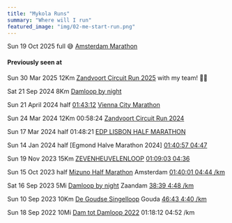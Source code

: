 ```yaml
---
title: "Mykola Runs"
summary: "Where will I run"
featured_image: "img/02-me-start-run.png"
---
```


Sun 19 Oct 2025 full 😅 [Amsterdam Marathon](https://www.tcsamsterdammarathon.eu/)

#### Previously seen at 

Sun 30 Mar 2025 12Km [Zandvoort Circuit Run 2025](https://www.zandvoortcircuitrun.nl/) with my team! 👫👫

Sat 21 Sep 2024 8Km [Damloop by night](https://www.nndamloop.nl/)

Sun 21 April 2024 half [01:43:12](https://vienna.r.mikatiming.de/2024/detail/HML_HCH8OHST20A/19928) [Vienna City Marathon](https://www.vienna-marathon.com)

Sun 24 Mar 2024 12Km 00:58:24 [Zandvoort Circuit Run 2024](https://results.sporthive.com/events/7174316437847681024/races/488854/bib/4267)

Sun 17 Mar 2024 half 01:48:21 [EDP LISBON HALF MARATHON](https://results.sporthive.com/events/7142907578304137472/races/487965/bib/1307)

Sun 14 Jan 2024 half [Egmond Halve Marathon 2024] [01:40:57 04:47](https://results.sporthive.com/events/7150193505105825792/races/488107/bib/8217)

Sun 19 Nov 2023 15Km [ZEVENHEUVELENLOOP](https://www.nnzevenheuvelenloop.nl)  [01:09:03 04:36](https://results.sporthive.com/events/7127316430828080384/races/487562/bib/16365)

Sun 15 Oct 2023 half [Mizuno Half Marathon](https://www.tcsamsterdammarathon.eu/mizuno-half-marathon) Amsterdam [01:40:01 04:44 /km](https://results.sporthive.com/events/7117550207329210624/races/487270/bib/40158)

Sat 16 Sep 2023 5Mi [Damloop by night](https://www.damloop.com/5-miles) Zaandam [38:39 4:48 /km](https://results.sporthive.com/events/7107378500659252480/races/486909/bib/57926)

Sun 10 Sep 2023 10Km [De Goudse Singelloop](https://www.singelloop.nl) Gouda [46:43 4:40 /km](https://www.athlinks.com/event/372410/results/Event/1060668/Course/2400213/Bib/2784)

Sun 18 Sep 2022 10Mi [Dam tot Damloop 2022](https://results.sporthive.com/events/6975382507753810176/races/483256/bib/35104) 01:18:12 04:52 /km